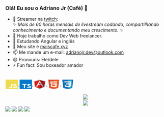 ### Olá! Eu sou o Adriano Jr (Café) 👋


- 💜 Streamer na [twitch](https://www.twitch.tv/maiscafepf): </br>
 ✨ *Mais de 60 horas mensais de livestream codando, compartilhando conhecimento e documentando meu crescimento.* ✨
- 🔭 Hoje trabalho como Dev Web freelancer.
- 🌱 Estudando Angular e inglês
- 💬 Meu site é [maiscafe.xyz](https://www.maiscafe.xyz)
- 📫 Me mande um e-mail: adrianojr.dev@outlook.com
- 😄 Pronouns: Ele/dele
- ⚡ Fun fact: Sou boxeador amador
<div style="display: inline_block"><br>
  <a href="https://www.github.com/maiscafe">
  <img align="center" alt="Js" height="30" width="40" src="https://raw.githubusercontent.com/devicons/devicon/master/icons/javascript/javascript-plain.svg">
  <img align="center" alt="Ts" height="30" width="40" src="https://raw.githubusercontent.com/devicons/devicon/master/icons/typescript/typescript-plain.svg">
  <img align="center" alt="Angular" height="30" width="40" src="https://github.com/devicons/devicon/blob/master/icons/angularjs/angularjs-original.svg">
  <img align="center" alt="HTML" height="30" width="40" src="https://raw.githubusercontent.com/devicons/devicon/master/icons/html5/html5-original.svg">
  <img align="center" alt="CSS" height="30" width="40" src="https://raw.githubusercontent.com/devicons/devicon/master/icons/css3/css3-original.svg">
  </a>
</div>
  </br>
<div align="center">
  <a href="https://github.com/maiscafe">
  <img height="180em" src="https://github-readme-stats.vercel.app/api?username=maiscafe&show_icons=true&theme=dark&include_all_commits=true&count_private=true"/>
    </br>
  <img height="180em" src="https://github-readme-stats.vercel.app/api/top-langs/?username=maiscafe&layout=compact&langs_count=7&theme=dark"/>
</div>
 
  <div>
  <a href="https://www.youtube.com/channel/UCmw09jHXU3Gt14EdqgoyiWg" target="_blank"><img src="https://img.shields.io/badge/YouTube-FF0000?style=for-the-badge&logo=youtube&logoColor=white" target="_blank"></a>
 	<a href="https://www.twitch.tv/maiscafepf" target="_blank"><img src="https://img.shields.io/badge/Twitch-9146FF?style=for-the-badge&logo=twitch&logoColor=white" target="_blank"></a>
  <a href = "mailto:mais.cafe@outlook.com"><img src="https://img.shields.io/badge/Microsoft_Outlook-0078D4?style=for-the-badge&logo=microsoft-outlook&logoColor=white" target="_blank"></a>
  <a href="https://www.linkedin.com/in/maiscafe/" target="_blank"><img src="https://img.shields.io/badge/-LinkedIn-%230077B5?style=for-the-badge&logo=linkedin&logoColor=white" target="_blank"></a> 
 
</div>

